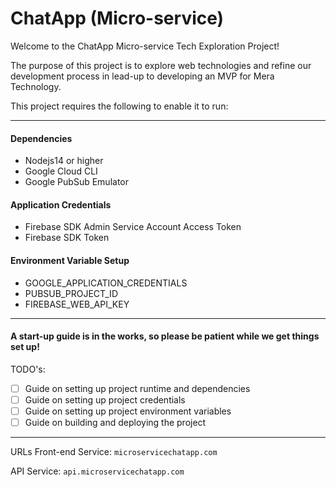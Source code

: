 # ChatApp (Micro-service)

Welcome to the ChatApp Micro-service Tech Exploration Project! 

The purpose of this project is to explore web technologies and refine our development process in lead-up to developing an MVP for Mera Technology.

This project requires the following to enable it to run:

---
#### Dependencies
- Nodejs14 or higher
- Google Cloud CLI
- Google PubSub Emulator


#### Application Credentials
- Firebase SDK Admin Service Account Access Token
- Firebase SDK Token

#### Environment Variable Setup
- GOOGLE_APPLICATION_CREDENTIALS
- PUBSUB_PROJECT_ID
- FIREBASE_WEB_API_KEY

---

#### A start-up guide is in the works, so please be patient while we get things set up!

TODO's:

- [ ] Guide on setting up project runtime and dependencies
- [ ] Guide on setting up project credentials
- [ ] Guide on setting up project environment variables
- [ ] Guide on building and deploying the project

---
URLs
Front-end Service: `microservicechatapp.com`

API Service: `api.microservicechatapp.com`
